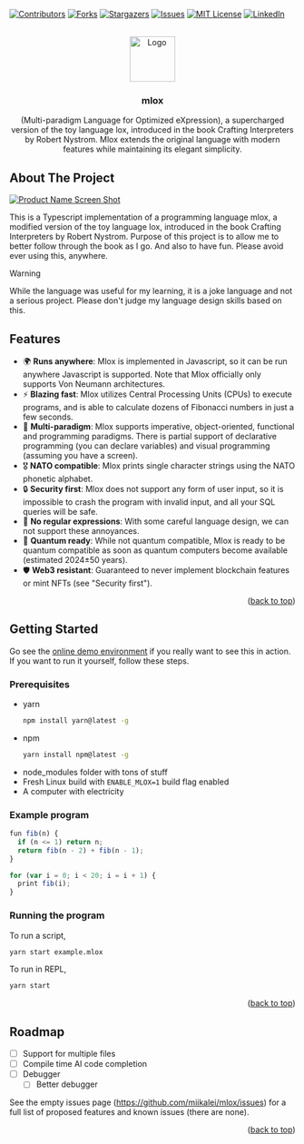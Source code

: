 <a id="readme-top"></a>

[![Contributors][contributors-shield]][contributors-url]
[![Forks][forks-shield]][forks-url]
[![Stargazers][stars-shield]][stars-url]
[![Issues][issues-shield]][issues-url]
[![MIT License][license-shield]][license-url]
[![LinkedIn][linkedin-shield]][linkedin-url]

<!-- PROJECT LOGO -->
<br />
<div align="center">
  <a href="https://github.com/miikalei/mlox">
    <img src="images/logo.png" alt="Logo" width="80" height="80">
  </a>

<h3 align="center">mlox</h3>
  <p align="center">
    (Multi-paradigm Language for Optimized eXpression), a supercharged version of the toy language lox, introduced in the book Crafting Interpreters by Robert Nystrom. Mlox extends the original language with modern features while maintaining its elegant simplicity.
  </p>
</div>

<!-- ABOUT THE PROJECT -->

## About The Project

[![Product Name Screen Shot][product-screenshot]](https://example.com)

This is a Typescript implementation of a programming language mlox, a modified version of the toy language lox, introduced in the book Crafting Interpreters by Robert Nystrom. Purpose of this project is to allow me to better follow through the book as I go. And also to have fun. Please avoid ever using this, anywhere.

> [!WARNING]  
> While the language was useful for my learning, it is a joke language and not a serious project. Please don't judge my language design skills based on this.

## Features

- 🌍 **Runs anywhere**: Mlox is implemented in Javascript, so it can be run anywhere Javascript is supported. Note that Mlox officially only supports Von Neumann architectures.
- ⚡ **Blazing fast**: Mlox utilizes Central Processing Units (CPUs) to execute programs, and is able to calculate dozens of Fibonacci numbers in just a few seconds.
- 🔄 **Multi-paradigm**: Mlox supports imperative, object-oriented, functional and programming paradigms. There is partial support of declarative programming (you can declare variables) and visual programming (assuming you have a screen).
- 🎖️ **NATO compatible**: Mlox prints single character strings using the NATO phonetic alphabet.
- 🔒 **Security first**: Mlox does not support any form of user input, so it is impossible to crash the program with invalid input, and all your SQL queries will be safe.
- 🚫 **No regular expressions**: With some careful language design, we can not support these annoyances.
- 🔮 **Quantum ready**: While not quantum compatible, Mlox is ready to be quantum compatible as soon as quantum computers become available (estimated 2024±50 years).
- 🛡️ **Web3 resistant**: Guaranteed to never implement blockchain features or mint NFTs (see "Security first").

<p align="right">(<a href="#readme-top">back to top</a>)</p>

<!-- GETTING STARTED -->

## Getting Started

Go see the [online demo environment](https://github.com/miikalei/mlox) if you really want to see this in action. If you want to run it yourself, follow these steps.

### Prerequisites

- yarn
  ```sh
  npm install yarn@latest -g
  ```
- npm
  ```sh
  yarn install npm@latest -g
  ```
- node_modules folder with tons of stuff
- Fresh Linux build with `ENABLE_MLOX=1` build flag enabled
- A computer with electricity

### Example program

```typescript
fun fib(n) {
  if (n <= 1) return n;
  return fib(n - 2) + fib(n - 1);
}

for (var i = 0; i < 20; i = i + 1) {
  print fib(i);
}
```

### Running the program

To run a script,

```sh
yarn start example.mlox
```

To run in REPL,

```sh
yarn start
```

<p align="right">(<a href="#readme-top">back to top</a>)</p>

<!-- ROADMAP -->

## Roadmap

- [ ] Support for multiple files
- [ ] Compile time AI code completion
- [ ] Debugger
  - [ ] Better debugger

See the empty issues page (https://github.com/miikalei/mlox/issues) for a full list of proposed features and known issues (there are none).

<p align="right">(<a href="#readme-top">back to top</a>)</p>

<!-- MARKDOWN LINKS & IMAGES -->
<!-- https://www.markdownguide.org/basic-syntax/#reference-style-links -->

[contributors-shield]: https://img.shields.io/github/contributors/miikalei/mlox.svg?style=for-the-badge
[contributors-url]: https://github.com/miikalei/mlox/graphs/contributors
[forks-shield]: https://img.shields.io/github/forks/miikalei/mlox.svg?style=for-the-badge
[forks-url]: https://github.com/miikalei/mlox/network/members
[stars-shield]: https://img.shields.io/github/stars/miikalei/mlox.svg?style=for-the-badge
[stars-url]: https://github.com/miikalei/mlox/stargazers
[issues-shield]: https://img.shields.io/github/issues/miikalei/mlox.svg?style=for-the-badge
[issues-url]: https://github.com/miikalei/mlox/issues
[license-shield]: https://img.shields.io/github/license/miikalei/mlox.svg?style=for-the-badge
[license-url]: https://github.com/miikalei/mlox/blob/master/LICENSE.txt
[linkedin-shield]: https://img.shields.io/badge/-LinkedIn-black.svg?style=for-the-badge&logo=linkedin&colorB=555
[linkedin-url]: https://linkedin.com/in/miikaleinonen
[product-screenshot]: images/screenshot.png
